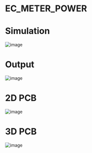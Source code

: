 # EC_METER_POWER
# Simulation 
![image](https://github.com/user-attachments/assets/ae85d0e1-adc7-45eb-a392-1aaed60155cc)
# Output 
![image](https://github.com/user-attachments/assets/8b3b2b1e-53c3-415c-835e-249586714315)
# 2D PCB 
![image](https://github.com/user-attachments/assets/e1926703-9c41-4179-8182-51a1f2662cd9)
# 3D PCB 
![image](https://github.com/user-attachments/assets/6b3259a9-3ee1-438a-b9df-1eb0aa4c6e5a)

